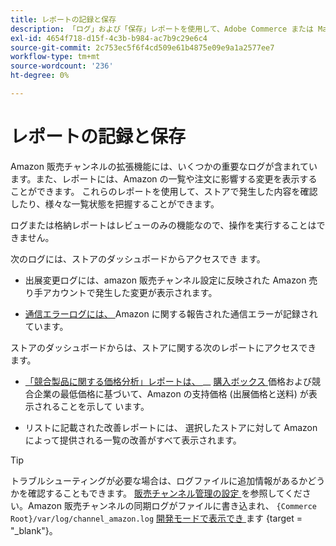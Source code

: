 ```yaml
---
title: レポートの記録と保存
description: 「ログ」および「保存」レポートを使用して、Adobe Commerce または Magento Open Source store および Amazon Marketplace の一覧で発生したことを確認します。
exl-id: 4654f718-d15f-4c3b-b984-ac7b9c29e6c4
source-git-commit: 2c753ec5f6f4cd509e61b4875e09e9a1a2577ee7
workflow-type: tm+mt
source-wordcount: '236'
ht-degree: 0%

---
```


# レポートの記録と保存

Amazon 販売チャンネルの拡張機能には、いくつかの重要なログが含まれています。また、レポートには、Amazon の一覧や注文に影響する変更を表示することができます。 これらのレポートを使用して、ストアで発生した内容を確認したり、様々な一覧状態を把握することができます。

ログまたは格納レポートはレビューのみの機能なので、操作を実行することはできません。

次のログには、ストアのダッシュボードからアクセスでき [ ](./amazon-store-dashboard.md) ます。

- 出展変更ログには、amazon [ ](./listing-changes-log.md) 販売チャンネル設定に反映された Amazon 売り手アカウントで発生した変更が表示されます。

- [通信エラーログには、 ](./communication-errors-log.md) Amazon に関する報告された通信エラーが記録されています。

ストアのダッシュボードからは、ストアに関する次のレポートにアクセスでき [ ](./amazon-store-dashboard.md) ます。

- [「競合製品に関する価格分析」レポートは、 ](./competitive-price-analysis.md) __ [ 購入ボックス ](./buy-box-competitor-pricing.md) 価格および競合企業の最低価格に基づいて、Amazon の支持価格 (出展価格と送料) が表示されることを示して [ ](./lowest-competitor-pricing.md) います。

- リストに記載された改善レポートには、 [ ](./listing-improvements.md) 選択したストアに対して Amazon によって提供される一覧の改善がすべて表示されます。

>[!TIP]
>
>トラブルシューティングが必要な場合は、ログファイルに追加情報があるかどうかを確認することもできます。 [販売チャンネル管理の設定 ](./sales-channel-settings.md) を参照してください。Amazon 販売チャンネルの同期ログがファイルに書き込まれ、 `{Commerce Root}/var/log/channel_amazon.log` [ 開発モードで表示でき ](https://docs.magento.com/user-guide/magento/installation-modes.html) ます {target = &quot;_blank&quot;}。
